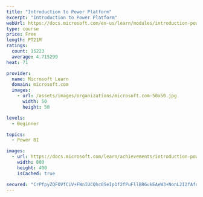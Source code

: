 ```yaml
---
title: "Introduction to Power Platform"
excerpt: "Introduction to Power Platform"
webUrl: https://docs.microsoft.com/en-us/learn/modules/introduction-power-platform/
type: course
price: Free
length: PT21M
ratings:
  count: 15223
  average: 4.715299
heat: 71

provider:
  name: Microsoft Learn
  domain: microsoft.com
  images:
    - url: /assets/images/organizations/microsoft.com-50x50.jpg
      width: 50
      height: 50

levels:
  - Beginner

topics:
  - Power BI

images:
  - url: https://docs.microsoft.com/learn/achievements/introduction-power-platform-social.png
    width: 800
    height: 400
    isCached: true

secured: "CrPfpyZQFOVfCiV+FWnIUCQhc0SeIp1f2fPuFllBR6ukEAeW3+NonL2I2fAfdc63ZEO2L+SGM/WzsDw4yugK2lQ2X3HfSrh2cEP6Sw56SXlSWQDN73ZFViQZ3tAX/NKS1GRw3myBS1aap6oYAHh8IoeiD0AkZRIlopiJs7Gok97okYveXpxyiEybv5IRANj1PjhxcvqO9ur9wFUKbYnmPLOGwJd/+eEfyDg3UOT0wmTBi8LrkL+sca4fICRwBcbOX9blOoa8DNEoNFSSC3Ae+hbiNny8Dujmcyh1VjUfkR+R8dG+lGKBflIci8St/VhIdrbh9U+ZQWSuiGYF2B3pmPow2xAPS1aZAxzM2jzhfy/eEnyvo37A/4ob15qv3H4aGPJqdQpVh7LhyxHYgV0irQ7jzb7IGt72oAPSev789hNbDF3p+pOIhOtCDEaCMDXa;MkFJmQXlz6agialn/2ctKA=="
---
```


